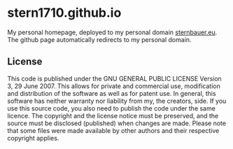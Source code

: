 # stern1710.github.io #

My personal homepage, deployed to my personal domain [sternbauer.eu](https://sternbauer.eu). The github page automatically redirects to my personal domain.

## License ##

This code is published under the GNU GENERAL PUBLIC LICENSE Version 3, 29 June 2007. This allows for private and commercial use, modification and distribution of the software as well as for patent use. In general, this software has neither warranty nor liability from my, the creators, side. If you use this source code, you also need to publish the code under the same licence. The copyright and the license notice must be preserved, and the source must be disclosed (published) when changes are made. Please note that some files were made available by other authors and their respective copyright applies.
